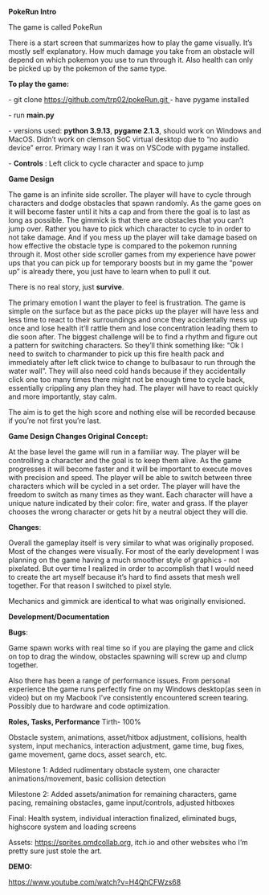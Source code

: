 ﻿<a name="br1"></a>**PokeRun Intro**

The game is called PokeRun

There is a start screen that summarizes how to play the game visually. It’s mostly selfexplanatory. How much damage you take from an obstacle will depend on which pokemon youuse to run through it. Also health can only be picked up by the pokemon of the same type.




<a name="br2"></a>**To play the game:**

\- git clone [https://github.com/trp02/pokeRun.git](https://github.com/trp02/pokeRun.git)- have pygame installed

\- run **main.py**

\- versions used: **python 3.9.13**, **pygame 2.1.3**, should work on Windows and MacOS. Didn’twork on clemson SoC virtual desktop due to “no audio device” error. Primary way I ran it was onVSCode with pygame installed.

\- **Controls** : Left click to cycle character and space to jump

**Game Design**

The game is an infinite side scroller. The player will have to cycle through characters and dodgeobstacles that spawn randomly. As the game goes on it will become faster until it hits a cap andfrom there the goal is to last as long as possible. The gimmick is that there are obstacles thatyou can’t jump over. Rather you have to pick which character to cycle to in order to not takedamage. And if you mess up the player will take damage based on how effective the obstacletype is compared to the pokemon running through it. Most other side scroller games from myexperience have power ups that you can pick up for temporary boosts but in my game the“power up” is already there, you just have to learn when to pull it out.

There is no real story, just **survive**.

The primary emotion I want the player to feel is frustration. The game is simple on the surfacebut as the pace picks up the player will have less and less time to react to their surroundingsand once they accidentally mess up once and lose health it’ll rattle them and lose concentrationleading them to die soon after. The biggest challenge will be to find a rhythm and figure out apattern for switching characters. So they’ll think something like: “Ok I need to switch tocharmander to pick up this fire health pack and immediately after left click twice to change tobulbasaur to run through the water wall”. They will also need cold hands because if theyaccidentally click one too many times there might not be enough time to cycle back, essentiallycrippling any plan they had. The player will have to react quickly and more importantly, staycalm.

The aim is to get the high score and nothing else will be recorded because if you’re not firstyou’re last.

**Game Design Changes Original Concept:**

At the base level the game will run in a familiar way. The player will be controlling a characterand the goal is to keep them alive. As the game progresses it will become faster and it will beimportant to execute moves with precision and speed. The player will be able to switch betweenthree characters which will be cycled in a set order. The player will have the freedom to switchas many times as they want. Each character will have a unique nature indicated by their color:fire, water and grass. If the player chooses the wrong character or gets hit by a neutral objectthey will die.




<a name="br3"></a>**Changes**:

Overall the gameplay itself is very similar to what was originally proposed. Most of the changeswere visually. For most of the early development I was planning on the game having a muchsmoother style of graphics - not pixelated. But over time I realized in order to accomplish that Iwould need to create the art myself because it’s hard to find assets that mesh well together. Forthat reason I switched to pixel style.

Mechanics and gimmick are identical to what was originally envisioned.

**Development/Documentation**

**Bugs**:

Game spawn works with real time so if you are playing the game and click on top to drag thewindow, obstacles spawning will screw up and clump together.

Also there has been a range of performance issues. From personal experience the game runsperfectly fine on my Windows desktop(as seen in video) but on my Macbook I’ve consistentlyencountered screen tearing. Possibly due to hardware and code optimization.




<a name="br4"></a>**Roles, Tasks, Performance** Tirth- 100%

Obstacle system, animations, asset/hitbox adjustment, collisions, health system, inputmechanics, interaction adjustment, game time, bug fixes, game movement, game docs, assetsearch, etc.

Milestone 1: Added rudimentary obstacle system, one character animations/movement, basiccollision detection

Milestone 2: Added assets/animation for remaining characters, game pacing, remainingobstacles, game input/controls, adjusted hitboxes

Final: Health system, individual interaction finalized, eliminated bugs, highscore system andloading screens

Assets: <https://sprites.pmdcollab.org>, itch.io and other websites who I’m pretty sure just stole theart.

**DEMO:**

<https://www.youtube.com/watch?v=H4QhCFWzs68>
